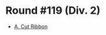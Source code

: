 # Round #119 (Div. 2)

* [A. Cut Ribbon][]

[A. Cut Ribbon]: http://codeforces.com/contest/189/problem/A
